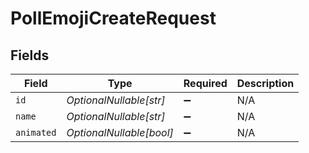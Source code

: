 # PollEmojiCreateRequest


## Fields

| Field                    | Type                     | Required                 | Description              |
| ------------------------ | ------------------------ | ------------------------ | ------------------------ |
| `id`                     | *OptionalNullable[str]*  | :heavy_minus_sign:       | N/A                      |
| `name`                   | *OptionalNullable[str]*  | :heavy_minus_sign:       | N/A                      |
| `animated`               | *OptionalNullable[bool]* | :heavy_minus_sign:       | N/A                      |